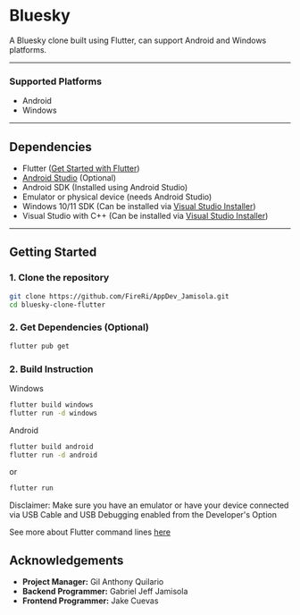 # Bluesky

A Bluesky clone built using Flutter, can support Android and Windows platforms.

---


### Supported Platforms

- Android
- Windows

---

## Dependencies
- Flutter ([Get Started with Flutter](https://docs.flutter.dev/get-started/install))
- [Android Studio](https://developer.android.com/studio?gad_source=1&gad_campaignid=22548434132&gbraid=0AAAAAC-IOZnXKOl5N-FsQkS_x8mx22wk5&gclid=Cj0KCQjwotDBBhCQARIsAG5pinMhcXzpPo0YSHFAvUqNNC60achPdDXR4FMCfMP9aHzQ92MwdjNlvXIaAvvEEALw_wcB&gclsrc=aw.ds) (Optional)
- Android SDK (Installed using Android Studio)
- Emulator or physical device (needs Android Studio)
- Windows 10/11 SDK (Can be installed via [Visual Studio Installer](https://visualstudio.microsoft.com/downloads/))
- Visual Studio with C++ (Can be installed via [Visual Studio Installer](https://visualstudio.microsoft.com/downloads/))

---

## Getting Started

### 1. Clone the repository

```bash
git clone https://github.com/FireRi/AppDev_Jamisola.git
cd bluesky-clone-flutter
```
### 2. Get Dependencies (Optional)
```bash
flutter pub get
```
### 2. Build Instruction
Windows
```bash
flutter build windows
flutter run -d windows
```
Android
```bash
flutter build android
flutter run -d android
```
or
```bash
flutter run
```
Disclaimer: Make sure you have an emulator or have your device connected via USB Cable and USB Debugging enabled from the Developer's Option

See more about Flutter command lines [here](https://docs.flutter.dev/reference/flutter-cli)

## Acknowledgements
- **Project Manager:** Gil Anthony Quilario
- **Backend Programmer:** Gabriel Jeff Jamisola
- **Frontend Programmer:** Jake Cuevas
